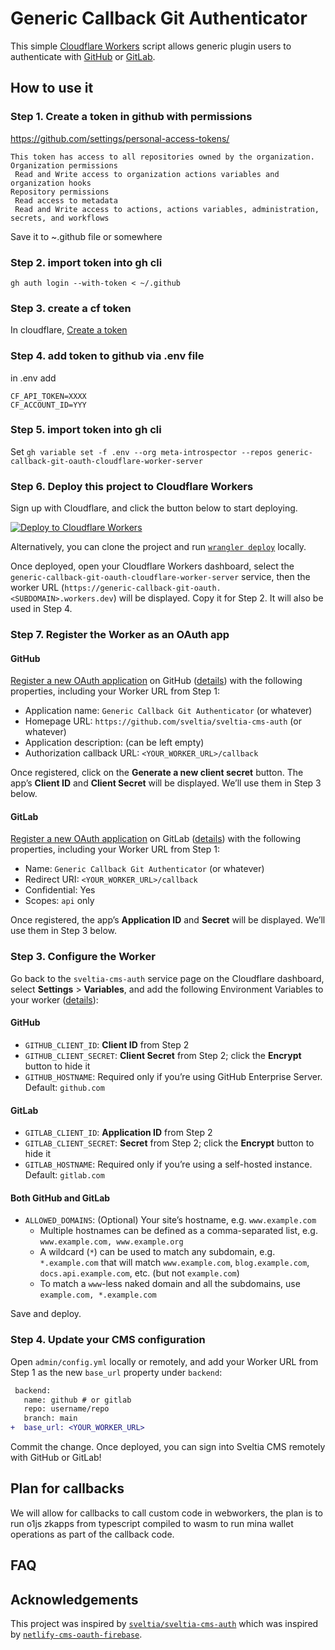 # Generic Callback Git Authenticator

This simple [Cloudflare Workers](https://workers.cloudflare.com/) script allows generic plugin users to authenticate with [GitHub](https://docs.github.com/en/apps/oauth-apps/building-oauth-apps/authorizing-oauth-apps) or [GitLab](https://docs.gitlab.com/ee/api/oauth2.html#authorization-code-flow).

## How to use it

### Step 1. Create a token in github with permissions

https://github.com/settings/personal-access-tokens/

```
This token has access to all repositories owned by the organization.
Organization permissions
 Read and Write access to organization actions variables and organization hooks
Repository permissions
 Read access to metadata
 Read and Write access to actions, actions variables, administration, secrets, and workflows
 ```

Save it to ~.github file or somewhere

### Step 2. import token into gh cli

`gh auth login --with-token < ~/.github`


### Step 3. create a cf token
In cloudflare, [Create a token](https://dash.cloudflare.com/profile/api-tokens) 

### Step 4. add token to github via .env file

in .env add 
```
CF_API_TOKEN=XXXX
CF_ACCOUNT_ID=YYY
```

### Step 5. import token into gh cli
Set
`gh variable set -f .env --org meta-introspector --repos generic-callback-git-oauth-cloudflare-worker-server`

### Step 6. Deploy this project to Cloudflare Workers

Sign up with Cloudflare, and click the button below to start deploying.

[![Deploy to Cloudflare Workers](https://deploy.workers.cloudflare.com/button)](https://deploy.workers.cloudflare.com/?url=https://github.com/meta-introspector/generic-callback-git-oauth-cloudflare-worker-server)

Alternatively, you can clone the project and run [`wrangler deploy`](https://developers.cloudflare.com/workers/wrangler/commands/#deploy) locally.

Once deployed, open your Cloudflare Workers dashboard, select the `generic-callback-git-oauth-cloudflare-worker-server` service, then the worker URL (`https://generic-callback-git-oauth.<SUBDOMAIN>.workers.dev`) will be displayed. Copy it for Step 2. It will also be used in Step 4.

### Step 7. Register the Worker as an OAuth app

#### GitHub

[Register a new OAuth application](https://github.com/settings/applications/new) on GitHub ([details](https://docs.github.com/en/apps/oauth-apps/building-oauth-apps/creating-an-oauth-app)) with the following properties, including your Worker URL from Step 1:

- Application name: `Generic Callback Git Authenticator` (or whatever)
- Homepage URL: `https://github.com/sveltia/sveltia-cms-auth` (or whatever)
- Application description: (can be left empty)
- Authorization callback URL: `<YOUR_WORKER_URL>/callback`

Once registered, click on the **Generate a new client secret** button. The app’s **Client ID** and **Client Secret** will be displayed. We’ll use them in Step 3 below.

#### GitLab

[Register a new OAuth application](https://gitlab.com/-/user_settings/applications) on GitLab ([details](https://docs.gitlab.com/ee/integration/oauth_provider.html#create-a-user-owned-application)) with the following properties, including your Worker URL from Step 1:

- Name: `Generic Callback Git Authenticator` (or whatever)
- Redirect URI: `<YOUR_WORKER_URL>/callback`
- Confidential: Yes
- Scopes: `api` only

Once registered, the app’s **Application ID** and **Secret** will be displayed. We’ll use them in Step 3 below.

### Step 3. Configure the Worker

Go back to the `sveltia-cms-auth` service page on the Cloudflare dashboard, select **Settings** > **Variables**, and add the following Environment Variables to your worker ([details](https://developers.cloudflare.com/workers/platform/environment-variables/#environment-variables-via-the-dashboard)):

#### GitHub

- `GITHUB_CLIENT_ID`: **Client ID** from Step 2
- `GITHUB_CLIENT_SECRET`: **Client Secret** from Step 2; click the **Encrypt** button to hide it
- `GITHUB_HOSTNAME`: Required only if you’re using GitHub Enterprise Server. Default: `github.com`

#### GitLab

- `GITLAB_CLIENT_ID`: **Application ID** from Step 2
- `GITLAB_CLIENT_SECRET`: **Secret** from Step 2; click the **Encrypt** button to hide it
- `GITLAB_HOSTNAME`: Required only if you’re using a self-hosted instance. Default: `gitlab.com`

#### Both GitHub and GitLab

- `ALLOWED_DOMAINS`: (Optional) Your site’s hostname, e.g. `www.example.com`
  - Multiple hostnames can be defined as a comma-separated list, e.g. `www.example.com, www.example.org`
  - A wildcard (`*`) can be used to match any subdomain, e.g. `*.example.com` that will match `www.example.com`, `blog.example.com`, `docs.api.example.com`, etc. (but not `example.com`)
  - To match a `www`-less naked domain and all the subdomains, use `example.com, *.example.com`

Save and deploy.

### Step 4. Update your CMS configuration

Open `admin/config.yml` locally or remotely, and add your Worker URL from Step 1 as the new `base_url` property under `backend`:

```diff
 backend:
   name: github # or gitlab
   repo: username/repo
   branch: main
+  base_url: <YOUR_WORKER_URL>
```

Commit the change. Once deployed, you can sign into Sveltia CMS remotely with GitHub or GitLab!

## Plan for callbacks

We will allow for callbacks to call custom code in webworkers, the plan is to run o1js zkapps from typescript compiled to wasm to run mina wallet operations as part of the callback code.

## FAQ


## Acknowledgements

This project was inspired by [`sveltia/sveltia-cms-auth`](https://github.com/sveltia/sveltia-cms-auth)
which was inspired by [`netlify-cms-oauth-firebase`](https://github.com/Herohtar/netlify-cms-oauth-firebase).
